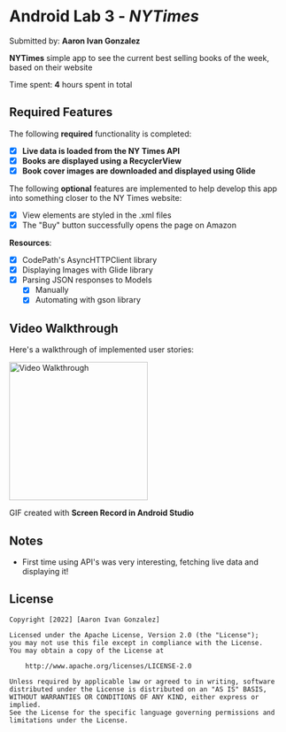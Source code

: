 # Android Lab 3 - *NYTimes*

Submitted by: **Aaron Ivan Gonzalez**

**NYTimes** simple app to see the current best selling books of the week, based on their website

Time spent: **4** hours spent in total

## Required Features

The following **required** functionality is completed:

- [x] **Live data is loaded from the NY Times API**
- [x] **Books are displayed using a RecyclerView**
- [x] **Book cover images are downloaded and displayed using Glide**

The following **optional** features are implemented to help develop this app into something closer to the NY Times website:

- [x] View elements are styled in the .xml files
- [x] The "Buy" button successfully opens the page on Amazon

**Resources**:

- [x] CodePath's AsyncHTTPClient library
- [x] Displaying Images with Glide library
- [x] Parsing JSON responses to Models
  - [x] Manually
  - [x] Automating with gson library

## Video Walkthrough

Here's a walkthrough of implemented user stories:

<img src='NYTimes.gif' title='NYTimes' width='' alt='Video Walkthrough' width="250" height="250"/>

<!-- Replace this with whatever GIF tool you used! -->
GIF created with **Screen Record in Android Studio**  
<!-- Recommended tools:
[Kap](https://getkap.co/) for macOS
[ScreenToGif](https://www.screentogif.com/) for Windows
[peek](https://github.com/phw/peek) for Linux. -->

## Notes

- First time using API's was very interesting, fetching live data and displaying it!

## License

    Copyright [2022] [Aaron Ivan Gonzalez]

    Licensed under the Apache License, Version 2.0 (the "License");
    you may not use this file except in compliance with the License.
    You may obtain a copy of the License at

        http://www.apache.org/licenses/LICENSE-2.0

    Unless required by applicable law or agreed to in writing, software
    distributed under the License is distributed on an "AS IS" BASIS,
    WITHOUT WARRANTIES OR CONDITIONS OF ANY KIND, either express or implied.
    See the License for the specific language governing permissions and
    limitations under the License.
